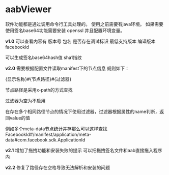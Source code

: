 # aabViewer
软件功能都是通过调用命令行工具处理的。
使用之前需要有java环境。
如果需要使用签名base64功能需要安装 openssl 并且配置环境变量。

**v1.0**
可以查看内容有
版本号
包名
是否存在调试标识
最低支持版本
编译版本
facebookid

可以生成签名base64hash值
sha1指纹

**v2.0**
需要根据配置文件读取manifest下的节点信息
规则如下：

{显示名称}#{节点路径}#{过滤器}

节点路径是采用x-path的方式查找

过滤器为空为不启用

在存在多个相同路径节点的情况下使用过滤器，过滤器根据属性的name判断，返回value的值

例如多个meta-data节点统计并存那么可以这样查找
FacebookId#/manifest/application/meta-data#com.facebook.sdk.ApplicationId


**v2.1**
增加了拖拽功能和安装失败的提示
可以把拖拽签名文件和aab直接拖入程序内

**v2.2**
修复了路径存在空格导致无法解析和安装的问题
